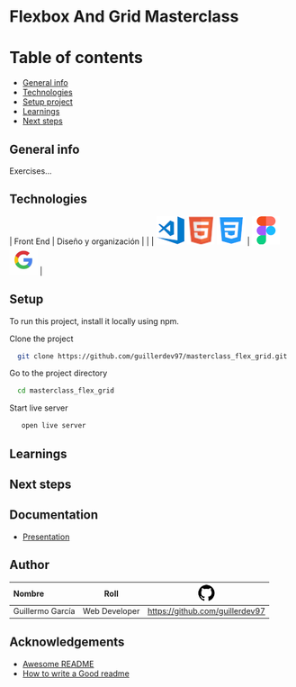 # Flexbox And Grid Masterclass

# Table of contents
- [General info](#general-info)
- [Technologies](#technologies)
- [Setup project](#setup)
- [Learnings](#learnings)
- [Next steps](#next-steps)

## General info
Exercises...

## Technologies

|                                                                                                                                       Front End                                                                                                                                        |                                                                                             Diseño y organización                                                                                              |
| 
| <img src="https://github.com/Yelose/Yelose/blob/main/img/vscode.png"> <img src="https://github.com/Yelose/Yelose/blob/main/img/html.png"> <img src="https://github.com/Yelose/Yelose/blob/main/img/css.png"> | <img src="https://github.com/Yelose/Yelose/blob/main/img/figma.png"> <img src="https://github.com/Yelose/Yelose/blob/main/img/google.png"> |

## Setup

To run this project, install it locally using npm.

Clone the project

```bash
  git clone https://github.com/guillerdev97/masterclass_flex_grid.git
```

Go to the project directory

```bash
  cd masterclass_flex_grid
```

Start live server

```bash
   open live server
```

## Learnings

## Next steps

## Documentation
- [Presentation](https://www.figma.com/file/HCGDAXOHXuOM567hPHBryR/Proyecto-Pedag%C3%B3gico?node-id=111%3A3)

## Author
| Nombre                 |     Roll      | <img src="https://github.com/Yelose/Yelose/blob/main/img/github.png" width="30px" height="30px"> |
| :--------------------- | :-----------: | :----------------------------------------------------------------------------------------------: |
| Guillermo García       | Web Developer |                                 https://github.com/guillerdev97                                  |

## Acknowledgements

- [Awesome README](https://github.com/matiassingers/awesome-readme)
- [How to write a Good readme](https://bulldogjob.com/news/449-how-to-write-a-good-readme-for-your-github-project)
